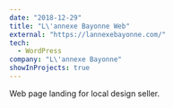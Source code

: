 ```yaml
---
date: "2018-12-29"
title: "L\'annexe Bayonne Web"
external: "https://lannexebayonne.com/"
tech:
  - WordPress
company: "L\'annexe Bayonne"
showInProjects: true
---
```


Web page landing for local design seller.
